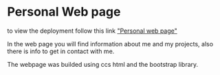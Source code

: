 # Personal Web page

to view the deployment follow this link
["Personal web page"](https://personal-page-jcc.herokuapp.com "Personal web page")

In the web page you will find information about me and my projects, also there is info to get in contact with me.

The webpage was builded using ccs html and the bootstrap library.
